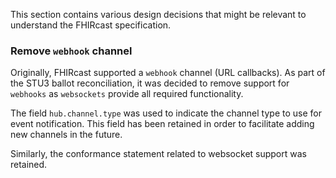 This section contains various design decisions that might be relevant to understand the FHIRcast specification.

### Remove `webhook` channel

Originally, FHIRcast supported a `webhook` channel (URL callbacks). As part of the STU3 ballot reconciliation, it was decided to remove support for `webhooks` as `websockets` provide all required functionality.

The field `hub.channel.type` was used to indicate the channel type to use for event notification. This field has been retained in order to facilitate adding new channels in the future.

Similarly, the conformance statement related to websocket support was retained.